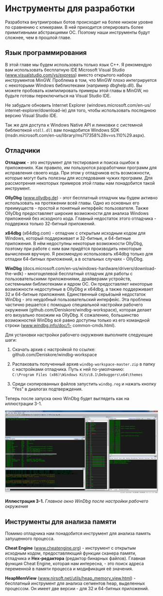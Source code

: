 # Инструменты для разработки

Разработка внутриигровых ботов происходит на более низком уровне по сравнению с кликерами. В ней приходится оперировать более примитивными абстракциями ОС. Поэтому наши инструменты будут сложнее, чем в прошлой главе.

## Язык программирования

В этой главе мы будем использовать только язык C++. Я рекомендую вам использовать бесплатную IDE Microsoft Visual Studio (www.visualstudio.com/vs/express) вместо открытого набора инструментов MinGW. Проблема в том, что MinGW плохо интегрируется с некоторыми Windows библиотеками (например dbghelp.dll). Вы можете пробовать компилировать примеры этой главы в MinGW, но будьте готовы переключиться на Visual Studio IDE.

Не забудьте обновить Internet Explorer (windows.microsoft.com/en-us/
internet-explorer/download-ie) для того, чтобы использовать последнюю версию Visual Studio IDE.

Так же для доступа к Windows Native API и линковки с системной библиотекой `ntdll.dll` вам понадобится Windows SDK (msdn.microsoft.com/en-us/library/ms717358%28v=vs.110%29.aspx).

## Отладчики

**Отладчик** - это инструмент для тестированя и поиска ошибок в приложениях. Как правило, им пользуются разработчики программ для исправления своего кода. При этом у отладчиков есть возможности, которые могут быть полезны для исследования чужих программ. Для рассмотрения некоторых примеров этой главы нам понадобится такой инструмент.

**OllyDbg** (www.ollydbg.de) - этот бесплатный отладчик мы будем активно использовать на протяжении всей главы. Одно из основных его преимуществ - простой и понятный интерфейс пользователя. Также OllyDbg предоставляет широкие возможности для анализа Windows приложений без исходного кода. Главный недостаток этого отладчика - поддержка только 32-битный приложений.

**x64dbg** (x64dbg.com) - отладчик с открытым исходным кодом для Windows, который поддерживает и 32-битные, и 64-битные приложения. В нём недоступны некоторые возможности OllyDbg, поэтому при работе с ним вам придётся производить некоторые вычисления вручную. Я рекомендую использовать x64dbg только для отладки 64-битных приложений, а в остальных случаях - OllyDbg.

**WinDbg** (docs.microsoft.com/en-us/windows-hardware/drivers/download-the-wdk) - многоцелевой бесплатный отладчик для работы с пользовательскими приложениями, драйверами устройств, системными библиотеками и ядром ОС. Он предоставляет некоторые возможности недоступные в OllyDbg и x64dbg, а также поддерживает 32 и 64-битные приложения. Единственный серьёзынй недостаток WinDbg - это неудобный пользовательский интерфейс. Эта проблема частично решается с помощью специальной настройки рабочего окружения (github.com/Deniskore/windbg-workspace), которая делает его визуально похожим на OllyDbg. К сожалению, большинство возможностей WinDbg всё равно доступны только из его командной строки (www.windbg.info/doc/1-
common-cmds.html).

Для установки настройки рабочего окружения выполните следующие шаги:

1. Скачать архив с настройкой по ссылке:<br/>
github.com/Deniskore/windbg-workspace

2. Распаковать полученный архив `windbg-workspace-master.zip` в папку с настройками отладчика. Путь к ней по-умолчанию:<br/>
`C:\Program Files (x86)\Windows Kits\8.1\Debuggers\x64\themes`

3. Среди скопированных файлов запустить `windbg.reg` и нажать кнопку "Yes" в диалогах подтверждения.

Теперь после запуска окно WinDbg будет выглядеть как на иллюстрации 3-1.

![Настройка WinDbg](windbg-theme.png)

**Иллюстрация 3-1.** *Главное окно WinDbg после настройки рабочего окружения*

## Инструменты для анализа памяти

Помимо отладчика нам понадобится инструмент для анализа память запущенного процесса.

**Cheat Engine** (www.cheatengine.org) - инструмент с открытым исходным кодом, предоставляющий функции сканера памяти, отладчика и **Hex-редактора** (редактор бинарных файлов). Главная функция Cheat Engine, которая нам интересна, - это поиск адреса переменной в памяти процесса и модификация её значения.

**HeapMemView** (www.nirsoft.net/utils/heap_memory_view.html) - бесплатный инструмент для анализа сегментов heap, выделенных процессом. Он имеет две версии - для 32 и 64-битных приложений.
